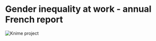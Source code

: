# Gender inequality at work - annual French report

![Knime project](https://github.com/ZofiaQlt/professional_inequalities_knime/assets/67431758/a2d2a9bb-70dd-4ff3-973d-25d98a7b9dfe)
